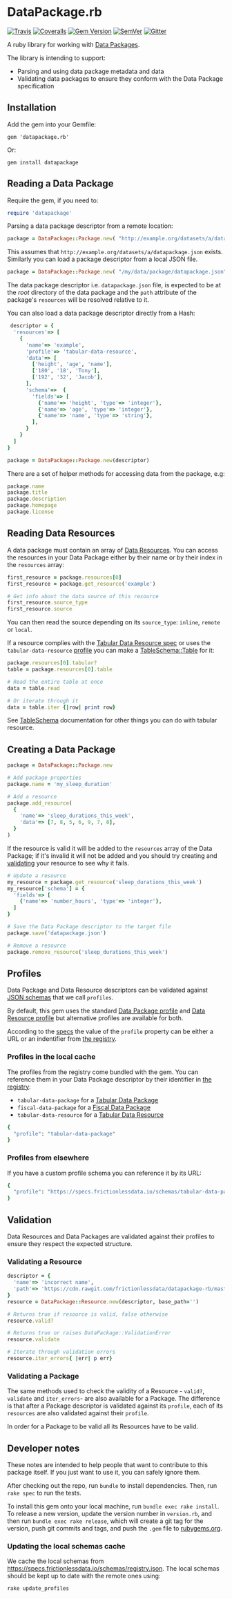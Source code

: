 # DataPackage.rb

[![Travis](https://travis-ci.org/frictionlessdata/datapackage-rb.svg?branch=master)](https://travis-ci.org/frictionlessdata/datapackage-rb)
[![Coveralls](http://img.shields.io/coveralls/frictionlessdata/datapackage-rb.svg?branch=master)](https://coveralls.io/r/frictionlessdata/datapackage-rb?branch=master)
[![Gem Version](http://img.shields.io/gem/v/datapackage.svg)](https://rubygems.org/gems/datapackage)
[![SemVer](https://img.shields.io/badge/versions-SemVer-brightgreen.svg)](http://semver.org/)
[![Gitter](https://img.shields.io/gitter/room/frictionlessdata/chat.svg)](https://gitter.im/frictionlessdata/chat)

A ruby library for working with [Data Packages](https://specs.frictionlessdata.io/data-package/).

The library is intending to support:

* Parsing and using data package metadata and data
* Validating data packages to ensure they conform with the Data Package specification

## Installation

Add the gem into your Gemfile:

```
gem 'datapackage.rb'
```

Or:

```
gem install datapackage
```

## Reading a Data Package

Require the gem, if you need to:

```ruby
require 'datapackage'
```

Parsing a data package descriptor from a remote location:

```ruby
package = DataPackage::Package.new( "http://example.org/datasets/a/datapackage.json" )
```

This assumes that `http://example.org/datasets/a/datapackage.json` exists.
Similarly you can load a package descriptor from a local JSON file.

```ruby
package = DataPackage::Package.new( "/my/data/package/datapackage.json" )
```

The data package descriptor
i.e. `datapackage.json` file, is expected to be at the _root_ directory
of the data package and the `path` attribute of the package's `resources` will be resolved
relative to it.

You can also load a data package descriptor directly from a Hash:

```ruby
 descriptor = {
  'resources'=> [
    {
      'name'=> 'example',
      'profile'=> 'tabular-data-resource',
      'data'=> [
        ['height', 'age', 'name'],
        ['180', '18', 'Tony'],
        ['192', '32', 'Jacob'],
      ],
      'schema'=>  {
        'fields'=> [
          {'name'=> 'height', 'type'=> 'integer'},
          {'name'=> 'age', 'type'=> 'integer'},
          {'name'=> 'name', 'type'=> 'string'},
        ],
      }
    }
  ]
}

package = DataPackage::Package.new(descriptor)
```

There are a set of helper methods for accessing data from the package, e.g:

```ruby
package.name
package.title
package.description
package.homepage
package.license
```

## Reading Data Resources

A data package must contain an array of [Data Resources](https://specs.frictionlessdata.io/data-resource).
You can access the resources in your Data Package either by their name or by their index in the `resources` array:

```ruby
first_resource = package.resources[0]
first_resource = package.get_resource('example')

# Get info about the data source of this resource
first_resource.source_type
first_resource.source
```

You can then read the source depending on its `source_type`: `inline`, `remote` or `local`.

If a resource complies with the [Tabular Data Resource spec](https://specs.frictionlessdata.io/tabular-data-resource/) or uses the
`tabular-data-resource` [profile](#profiles) you can make a [TableSchema::Table](https://github.com/frictionlessdata/tableschema-rb) for it:

```ruby
package.resources[0].tabular?
table = package.resources[0].table

# Read the entire table at once
data = table.read

# Or iterate through it
data = table.iter {|row| print row}
```

See [TableSchema](https://github.com/frictionlessdata/tableschema-rb) documentation for other things you can do with tabular resource.

## Creating a Data Package

```ruby
package = DataPackage::Package.new

# Add package properties
package.name = 'my_sleep_duration'

# Add a resource
package.add_resource(
  {
    'name'=> 'sleep_durations_this_week',
    'data'=> [7, 8, 5, 6, 9, 7, 8],
  }
)
```

If the resource is valid it will be added to the `resources` array of the Data Package;
if it's invalid it will not be added and you should try creating and [validating](#validating-a-resource) your resource to see why it fails.

```ruby
# Update a resource
my_resource = package.get_resource('sleep_durations_this_week')
my_resource['schema'] = {
  'fields'=> [
    {'name'=> 'number_hours', 'type'=> 'integer'},
  ]
}

# Save the Data Package descriptor to the target file
package.save('datapackage.json')

# Remove a resource
package.remove_resource('sleep_durations_this_week')
```

## Profiles

Data Package and Data Resource descriptors can be validated against  [JSON schemas](https://tools.ietf.org/html/draft-zyp-json-schema-04) that we call `profiles`.

By default, this gem uses the standard [Data Package profile](http://specs.frictionlessdata.io/schemas/data-package.json) and [Data Resource profile](http://specs.frictionlessdata.io/schemas/data-resource.json) but alternative profiles are available for both.

According to the [specs](https://specs.frictionlessdata.io/profiles/) the value of
the `profile` property can be either a URL or an indentifier from [the registry](https://specs.frictionlessdata.io/schemas/registry.json).

### Profiles in the local cache

The profiles from the registry come bundled with the gem. You can reference them in your Data Package descriptor by their identifier in [the registry](https://specs.frictionlessdata.io/schemas/registry.json):

- `tabular-data-package` for a [Tabular Data Package](http://specs.frictionlessdata.io/tabular-data-package/)
- `fiscal-data-package` for a [Fiscal Data Package](https://specs.frictionlessdata.io/fiscal-data-package/)
- `tabular-data-resource` for a [Tabular Data Resource](https://specs.frictionlessdata.io/tabular-data-resource/)

```ruby
{
  "profile": "tabular-data-package"
}
```

### Profiles from elsewhere

If you have a custom profile schema you can reference it by its URL:

```ruby
{
  "profile": "https://specs.frictionlessdata.io/schemas/tabular-data-package.json"
}
```

## Validation

Data Resources and Data Packages are validated against their profiles to ensure they respect the expected structure.

### Validating a Resource

```ruby
descriptor = {
  'name'=> 'incorrect name',
  'path'=> 'https://cdn.rawgit.com/frictionlessdata/datapackage-rb/master/spec/fixtures/test-pkg/test.csv',
}
resource = DataPackage::Resource.new(descriptor, base_path='')

# Returns true if resource is valid, false otherwise
resource.valid?

# Returns true or raises DataPackage::ValidationError
resource.validate

# Iterate through validation errors
resource.iter_errors{ |err| p err}
```

### Validating a Package

The same methods used to check the validity of a Resource - `valid?`, `validate` and `iter_errors`- are also available for a Package.
The difference is that after a Package descriptor is validated against its `profile`, each of its `resources` are also validated against their `profile`.

In order for a Package to be valid all its Resources have to be valid.

## Developer notes

These notes are intended to help people that want to contribute to this package itself. If you just want to use it, you can safely ignore them.

After checking out the repo, run `bundle` to install dependencies. Then, run `rake spec` to run the tests.

To install this gem onto your local machine, run `bundle exec rake install`.
To release a new version, update the version number in `version.rb`, and then run `bundle exec rake release`,
which will create a git tag for the version, push git commits and tags, and push the `.gem` file to [rubygems.org](https://rubygems.org).

### Updating the local schemas cache

We cache the local schemas from https://specs.frictionlessdata.io/schemas/registry.json.
The local schemas should be kept up to date with the remote ones using:

```
rake update_profiles
```
